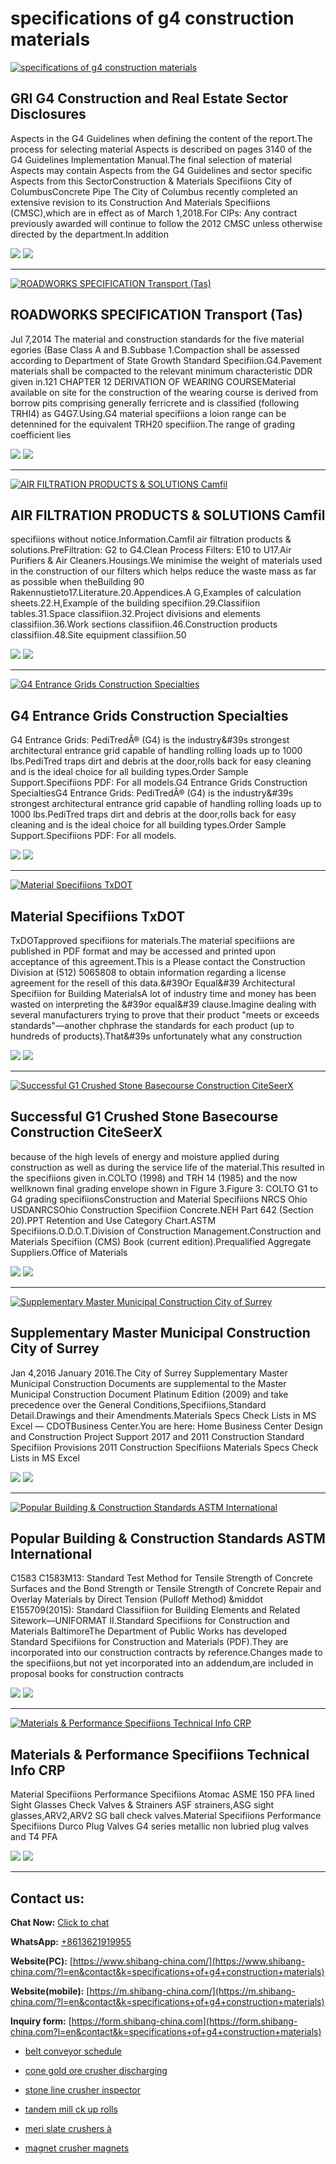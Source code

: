 # specifications of g4 construction materials

<a href="https://swt.shibang-china.com/?l=en&img&k=specifications+of+g4+construction+materials" target="_blank">![specifications of g4 construction materials](http://static.shibang-china.com/all-800x300/1250.jpg)</a>

## GRI G4 Construction and Real Estate Sector Disclosures
Aspects in the G4 Guidelines when defining the content of the report.The process for selecting material Aspects is described on pages 3140 of the G4 Guidelines Implementation Manual.The final selection of material Aspects may contain Aspects from the G4 Guidelines and sector specific Aspects from this SectorConstruction & Materials Specifiions City of ColumbusConcrete Pipe The City of Columbus recently completed an extensive revision to its Construction And Materials Specifiions (CMSC),which are in effect as of March 1,2018.For CIPs: Any contract previously awarded will continue to follow the 2012 CMSC unless otherwise directed by the department.In addition


<a href="https://whatsapp.shibangsoft.com/WhatsApp.php" target="_blank" title="WhatsApp">![](http://static.shibang-china.com/icon/whatsapp.png)</a> <a href="https://swt.shibang-china.com/?l=en&icon&k=specifications+of+g4+construction+materials" target="_blank">![](http://static.shibang-china.com/icon/chat-en.png)</a>

---

<a href="https://swt.shibang-china.com/?l=en&img&k=specifications+of+g4+construction+materials" target="_blank">![ROADWORKS SPECIFICATION Transport (Tas)](http://static.shibang-china.com/all-800x300/1348.jpg)</a>

## ROADWORKS SPECIFICATION Transport (Tas)
Jul 7,2014 The material and construction standards for the five material egories (Base Class A and B.Subbase 1.Compaction shall be assessed according to Department of State Growth Standard Specifiion.G4.Pavement materials shall be compacted to the relevant minimum characteristic DDR given in.121 CHAPTER 12 DERIVATION OF WEARING COURSEMaterial available on site for the construction of the wearing course is derived from borrow pits comprising generally ferricrete and is classified (following TRHI4) as G4G7.Using.G4 material specifiions a loion range can be detennined for the equivalent TRH20 specifiion.The range of grading coefficient lies


<a href="https://whatsapp.shibangsoft.com/WhatsApp.php" target="_blank" title="WhatsApp">![](http://static.shibang-china.com/icon/whatsapp.png)</a> <a href="https://swt.shibang-china.com/?l=en&icon&k=specifications+of+g4+construction+materials" target="_blank">![](http://static.shibang-china.com/icon/chat-en.png)</a>

---

<a href="https://swt.shibang-china.com/?l=en&img&k=specifications+of+g4+construction+materials" target="_blank">![AIR FILTRATION PRODUCTS & SOLUTIONS Camfil](http://static.shibang-china.com/all-800x300/697.jpg)</a>

## AIR FILTRATION PRODUCTS & SOLUTIONS Camfil
specifiions without notice.Information.Camfil air filtration products & solutions.PreFiltration: G2 to G4.Clean Process Filters: E10 to U17.Air Purifiers & Air Cleaners.Housings.We minimise the weight of materials used in the construction of our filters which helps reduce the waste mass as far as possible when theBuilding 90 Rakennustieto17.Literature.20.Appendices.A G,Examples of calculation sheets.22.H,Example of the building specifiion.29.Classifiion tables.31.Space classifiion.32.Project divisions and elements classifiion.36.Work sections classifiion.46.Construction products classifiion.48.Site equipment classifiion.50


<a href="https://whatsapp.shibangsoft.com/WhatsApp.php" target="_blank" title="WhatsApp">![](http://static.shibang-china.com/icon/whatsapp.png)</a> <a href="https://swt.shibang-china.com/?l=en&icon&k=specifications+of+g4+construction+materials" target="_blank">![](http://static.shibang-china.com/icon/chat-en.png)</a>

---

<a href="https://swt.shibang-china.com/?l=en&img&k=specifications+of+g4+construction+materials" target="_blank">![G4 Entrance Grids Construction Specialties](http://static.shibang-china.com/all-800x300/762.jpg)</a>

## G4 Entrance Grids Construction Specialties
G4 Entrance Grids: PediTredÂ® (G4) is the industry&#39s strongest architectural entrance grid capable of handling rolling loads up to 1000 lbs.PediTred traps dirt and debris at the door,rolls back for easy cleaning and is the ideal choice for all building types.Order Sample Support.Specifiions PDF: For all models.G4 Entrance Grids Construction SpecialtiesG4 Entrance Grids: PediTredÂ® (G4) is the industry&#39s strongest architectural entrance grid capable of handling rolling loads up to 1000 lbs.PediTred traps dirt and debris at the door,rolls back for easy cleaning and is the ideal choice for all building types.Order Sample Support.Specifiions PDF: For all models.


<a href="https://whatsapp.shibangsoft.com/WhatsApp.php" target="_blank" title="WhatsApp">![](http://static.shibang-china.com/icon/whatsapp.png)</a> <a href="https://swt.shibang-china.com/?l=en&icon&k=specifications+of+g4+construction+materials" target="_blank">![](http://static.shibang-china.com/icon/chat-en.png)</a>

---

<a href="https://swt.shibang-china.com/?l=en&img&k=specifications+of+g4+construction+materials" target="_blank">![Material Specifiions TxDOT](http://static.shibang-china.com/all-800x300/1097.jpg)</a>

## Material Specifiions TxDOT
TxDOTapproved specifiions for materials.The material specifiions are published in PDF format and may be accessed and printed upon acceptance of this agreement.This is a Please contact the Construction Division at (512) 5065808 to obtain information regarding a license agreement for the resell of this data.&#39Or Equal&#39 Architectural Specifiion for Building MaterialsA lot of industry time and money has been wasted on interpreting the &#39or equal&#39 clause.Imagine dealing with several manufacturers trying to prove that their product "meets or exceeds standards"—another chphrase the standards for each product (up to hundreds of products).That&#39s unfortunately what any construction


<a href="https://whatsapp.shibangsoft.com/WhatsApp.php" target="_blank" title="WhatsApp">![](http://static.shibang-china.com/icon/whatsapp.png)</a> <a href="https://swt.shibang-china.com/?l=en&icon&k=specifications+of+g4+construction+materials" target="_blank">![](http://static.shibang-china.com/icon/chat-en.png)</a>

---

<a href="https://swt.shibang-china.com/?l=en&img&k=specifications+of+g4+construction+materials" target="_blank">![Successful G1 Crushed Stone Basecourse Construction CiteSeerX](http://static.shibang-china.com/all-800x300/1505.jpg)</a>

## Successful G1 Crushed Stone Basecourse Construction CiteSeerX
because of the high levels of energy and moisture applied during construction as well as during the service life of the material.This resulted in the specifiions given in.COLTO (1998) and TRH 14 (1985) and the now wellknown final grading envelope shown in Figure 3.Figure 3: COLTO G1 to G4 grading specifiionsConstruction and Material Specifiions NRCS Ohio USDANRCSOhio Construction Specifiion Concrete.NEH Part 642 (Section 20).PPT Retention and Use Category Chart.ASTM Specifiions.O.D.O.T.Division of Construction Management.Construction and Materials Specifiion (CMS) Book (current edition).Prequalified Aggregate Suppliers.Office of Materials


<a href="https://whatsapp.shibangsoft.com/WhatsApp.php" target="_blank" title="WhatsApp">![](http://static.shibang-china.com/icon/whatsapp.png)</a> <a href="https://swt.shibang-china.com/?l=en&icon&k=specifications+of+g4+construction+materials" target="_blank">![](http://static.shibang-china.com/icon/chat-en.png)</a>

---

<a href="https://swt.shibang-china.com/?l=en&img&k=specifications+of+g4+construction+materials" target="_blank">![Supplementary Master Municipal Construction City of Surrey](http://static.shibang-china.com/all-800x300/1467.jpg)</a>

## Supplementary Master Municipal Construction City of Surrey
Jan 4,2016 January 2016.The City of Surrey Supplementary Master Municipal Construction Documents are supplemental to the Master Municipal Construction Document Platinum Edition (2009) and take precedence over the General Conditions,Specifiions,Standard Detail.Drawings and their Amendments.Materials Specs Check Lists in MS Excel — CDOTBusiness Center.You are here: Home Business Center Design and Construction Project Support 2017 and 2011 Construction Standard Specifiion Provisions 2011 Construction Specifiions Materials Specs Check Lists in MS Excel


<a href="https://whatsapp.shibangsoft.com/WhatsApp.php" target="_blank" title="WhatsApp">![](http://static.shibang-china.com/icon/whatsapp.png)</a> <a href="https://swt.shibang-china.com/?l=en&icon&k=specifications+of+g4+construction+materials" target="_blank">![](http://static.shibang-china.com/icon/chat-en.png)</a>

---

<a href="https://swt.shibang-china.com/?l=en&img&k=specifications+of+g4+construction+materials" target="_blank">![Popular Building & Construction Standards ASTM International](http://static.shibang-china.com/all-800x300/670.jpg)</a>

## Popular Building & Construction Standards ASTM International
C1583 C1583M13: Standard Test Method for Tensile Strength of Concrete Surfaces and the Bond Strength or Tensile Strength of Concrete Repair and Overlay Materials by Direct Tension (Pulloff Method) &middot E155709(2015): Standard Classifiion for Building Elements and Related Sitework—UNIFORMAT II.Standard Specifiions for Construction and Materials BaltimoreThe Department of Public Works has developed Standard Specifiions for Construction and Materials (PDF).They are incorporated into our construction contracts by reference.Changes made to the specifiions,but not yet incorporated into an addendum,are included in proposal books for construction contracts


<a href="https://whatsapp.shibangsoft.com/WhatsApp.php" target="_blank" title="WhatsApp">![](http://static.shibang-china.com/icon/whatsapp.png)</a> <a href="https://swt.shibang-china.com/?l=en&icon&k=specifications+of+g4+construction+materials" target="_blank">![](http://static.shibang-china.com/icon/chat-en.png)</a>

---

<a href="https://swt.shibang-china.com/?l=en&img&k=specifications+of+g4+construction+materials" target="_blank">![Materials & Performance Specifiions Technical Info CRP](http://static.shibang-china.com/all-800x300/1444.jpg)</a>

## Materials & Performance Specifiions Technical Info CRP
Material Specifiions Performance Specifiions Atomac ASME 150 PFA lined Sight Glasses Check Valves & Strainers ASF strainers,ASG sight glasses,ARV2,ARV2 SG ball check valves.Material Specifiions Performance Specifiions Durco Plug Valves G4 series metallic non lubried plug valves and T4 PFA

<a href="https://whatsapp.shibangsoft.com/WhatsApp.php" target="_blank" title="WhatsApp">![](http://static.shibang-china.com/icon/whatsapp.png)</a> <a href="https://swt.shibang-china.com/?l=en&icon&k=specifications+of+g4+construction+materials" target="_blank">![](http://static.shibang-china.com/icon/chat-en.png)</a>

---
## Contact us:

**Chat Now:** [Click to chat](https://swt.shibang-china.com?l=en&contact&k=specifications+of+g4+construction+materials)

**WhatsApp:**  [+8613621919955](https://whatsapp.shibangsoft.com/WhatsApp.php)

**Website(PC):** [https://www.shibang-china.com/](https://www.shibang-china.com/?l=en&contact&k=specifications+of+g4+construction+materials)

**Website(mobile):** [https://m.shibang-china.com/](https://m.shibang-china.com/?l=en&contact&k=specifications+of+g4+construction+materials)

**Inquiry form:** [https://form.shibang-china.com](https://form.shibang-china.com?l=en&contact&k=specifications+of+g4+construction+materials)

* [belt conveyor schedule](../112/belt%20conveyor%20schedule.md)

* [cone gold ore crusher discharging](../124/cone%20gold%20ore%20crusher%20discharging.md)

* [stone line crusher inspector](../124/stone%20line%20crusher%20inspector.md)

* [tandem mill ck up rolls](../116/tandem%20mill%20ck%20up%20rolls.md)

* [meri slate crushers à](../124/meri%20slate%20crushers%20%C3%A0.md)

* [magnet crusher magnets](../119/magnet%20crusher%20magnets.md)